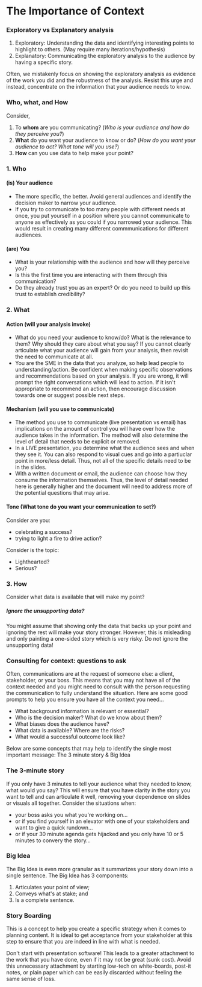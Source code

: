 # The Importance of Context

### Exploratory vs Explanatory analysis
1. Exploratory: Understanding the data and identifying interesting points to highlight to others. (May require many iterations/hypothesis)
2. Explanatory: Communicating the exploratory analysis to the audience by having a specific story.

Often, we mistakenly focus on showing the exploratory analysis as evidence of the work you did and the robustness of the analysis. Resist this urge and instead, concentrate on the information that your audience needs to know. 

### Who, what, and How
Consider, 
1. To **whom** are you communicating? (_Who is your audience and how do they perceive you?_)
2. **What** do you want your audience to know or do? (_How do you want your audience to act? What tone will you use?_)
3. **How** can you use data to help make your point?

### 1. Who
#### (is) Your audience 
- The more specific, the better. Avoid general audiences and identify the decision maker to narrow your audience.
- If you try to communicate to too many people with different needs at once, you put yourself in a position where you cannot communicate to anyone as effectively as you could if you narrowed your audience. This would result in creating many different commmunications for different audiences.
  
#### (are) You
- What is your relationship with the audience and how will they perceive you?
- Is this the first time you are interacting with them through this communication?
- Do they already trust you as an expert? Or do you need to build up this trust to establish credibility?

### 2. What
#### Action (will your analysis invoke)
- What do you need your audience to know/do? What is the relevance to them? Why should they care about what you say? If you cannot clearly articulate what your audience will gain from your analysis, then revisit the need to communicate at all.
- You are the SME in the data that you analyze, so help lead people to understanding/action. Be confident when making specific observations and recommendations based on your analysis. If you are wrong, it will prompt the right conversations which will lead to action. If it isn't appropriate to recommend an action, then encourage discussion towards one or suggest possible next steps.

#### Mechanism (will you use to communicate) 
- The method you use to communicate (live presentation vs email) has implications on the amount of control you will have over how the audience takes in the information. The method will also determine the level of detail that needs to be explicit or removed. 
- In a LIVE presentation, you determine what the audience sees and when they see it. You can also respond to visual cues and go into a partiuclar point in more/less detail. Thus, not all of the specific details need to be in the slides.
- With a written document or email, the audience can choose how they consume the information themselves. Thus, the level of detail needed here is generally higher and the document will need to address more of the potential questions that may arise.

#### Tone (What tone do you want your communication to set?)
Consider are you: 
- celebrating a success?
- trying to light a fire to drive action?

Consider is the topic:
- Lighthearted?
- Serious?

### 3. How
Consider what data is available that will make my point?

##### Ignore the unsupporting data?
You might assume that showing only the data that backs up your point and ignoring the rest will make your story stronger. However, this is misleading and only painting a one-sided story which is very risky. Do not ignore the unsupporting data!
  
### Consulting for context: questions to ask
Often, communications are at the request of someone else: a client, stakeholder, or your boss. This means that you may not have all of the context needed and you might need to consult with the person requesting the communication to fully understand the situation. Here are some good prompts to help you ensure you have all the context you need...
- What background information is relevant or essential?
- Who is the decision maker? What do we know about them?
- What biases does the audience have?
- What data is available? Where are the risks?
- What would a successful outcome look like?

Below are some concepts that may help to identify the single most important message: The 3 minute story & Big Idea

###  The 3-minute story
If you only have 3 minutes to tell your audience what they needed to know, what would you say? This will ensure that you have clarity in the story you want to tell and can articulate it well, removing your dependence on slides or visuals all together. 
Consider the situations when:
- your boss asks you what you're working on...
- or if you find yourself in an elevator with one of your stakeholders and want to give a quick rundown...
- or if your 30 minute agenda gets hijacked and you only have 10 or 5 minutes to convery the story...

### Big Idea
The Big Idea is even more granular as it summarizes your story down into a single sentence. The Big Idea has 3 components:
1. Articulates your point of view;
2. Conveys what's at stake; and
3. Is a complete sentence.

### Story Boarding 
This is a concept to help you create a specific strategy when it comes to planning content. It is ideal to get acceptance from your stakeholder at this step to ensure that you are indeed in line with what is needed.

Don't start with presentation software! This leads to a greater attachment to the work that you have done, even if it may not be great (sunk cost). Avoid this unnecessary attachment by starting low-tech on white-boards, post-it notes, or plain paper which can be easily discarded without feeling the same sense of loss.
